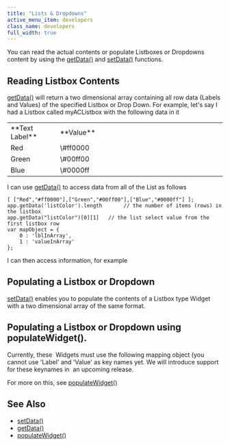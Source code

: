 ```yaml
---
title: "Lists & Dropdowns"
active_menu_item: developers
class_name: developers
full_width: true
---
```



You can read the actual contents or populate Listboxes or Dropdowns content by using the [getData()](/developers/user-guide/scripting-apis/client-api/widget-data-state-manipulation/getdata) and [setData()](/developers/user-guide/scripting-apis/client-api/widget-data-state-manipulation/setdata) functions.

## Reading Listbox Contents

[getData()](/developers/user-guide/scripting-apis/client-api/widget-data-state-manipulation/getdata) will return a two dimensional array containing all row data (Labels and Values) of the specified Listbox or Drop Down. For example, let's say I had a Listbox called myACListbox with the following data in it

<table>
<tr>
<td width="97">
**Text Label**

</td>
<td width="16">
</td>
<td width="767">
**Value**

</td>
</tr>
<tr>
<td width="97">
Red

</td>
<td width="16">
</td>
<td width="767">
\#ff0000

</td>
</tr>
<tr>
<td width="97">
Green

</td>
<td width="16">
</td>
<td width="767">
\#00ff00

</td>
</tr>
<tr>
<td width="97">
Blue

</td>
<td width="16">
</td>
<td width="767">
\#0000ff

</td>
</tr>
</table>

I can use [getData()](/developers/user-guide/scripting-apis/client-api/widget-data-state-manipulation/getdata) to access data from all of the List as follows

    [ ["Red","#ff0000"],["Green","#00ff00"],["Blue","#0000ff"] ];
    app.getData('listColor').length       // the number of items (rows) in the listbox
    app.getData("listColor")[0][1]   // the list select value from the first listbox row
    var mapObject = {
        0 : 'lblInArray',
        1 : 'valueInArray'
    }; 
   

I can then access information, for example

## Populating a Listbox or Dropdown

[setData()](/developers/user-guide/scripting-apis/client-api/widget-data-state-manipulation/setdata) enables you to populate the contents of a Listbox type Widget with a two dimensional array of the same format.

## Populating a Listbox or Dropdown using populateWidget().

Currently, these  Widgets must use the following mapping object (you cannot use 'Label' and 'Value' as key names yet. We will introduce support for these keynames in  an upcoming release.

For more on this, see [populateWidget()](/developers/user-guide/scripting-apis/client-api/widget-data-state-manipulation/populatewidget/)

## See Also

 - [setData()](/developers/user-guide/scripting-apis/client-api/widget-data-state-manipulation/setdata)
 - [getData()](/developers/user-guide/scripting-apis/client-api/widget-data-state-manipulation/getdata)
 - [populateWidget()](/developers/user-guide/scripting-apis/client-api/widget-data-state-manipulation/populatewidget/)

